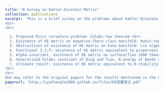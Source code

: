 ```yaml
---
title: "A Survey on Kahler-Einstein Metric"
collection: publications
excerpt: 'This is a brief survey on the problems about Kahler-Einstein metric proposed by Calabi in the 1950s, finally solved by Chen-Donaldson-Sun,Tian in the 2010s. Covering:  <br>
<br>
<br>

  1. Proposed Ricci curvature problem: Calabi-Yau theorem <br>
  2. Existence of KE metric on negative Chern class manifold: Aubin-Yau theorem  <br>
  3. Obstructions of existence of KE metric on Fano manifold: Lie algebra of holomorphic fields- Matsushima Theorem, Futaki invariant  <br>
  4. Functional I,J,F; existence of KE metric equivalent to properness of F(Thm 1.2 in Tian 1997 Invent. paper)  <br>
  5. Alpha-invariant, existnece of KE metric on surface(Tian 1990 theorem)<br>
  6. Generalized Futaki invariant of Ding and Tian, K-energy of Bando and Mabuchi<br>
  7. Ultimate result: existence of KE metric equivalent to K-stability(sketch of proof).
<br>
<br>
One may refer to the original papers for the results mentioned in the note.'
paperurl: 'http://LyuChangle2006.github.io/files/KE度量笔记.pdf'
---
```



